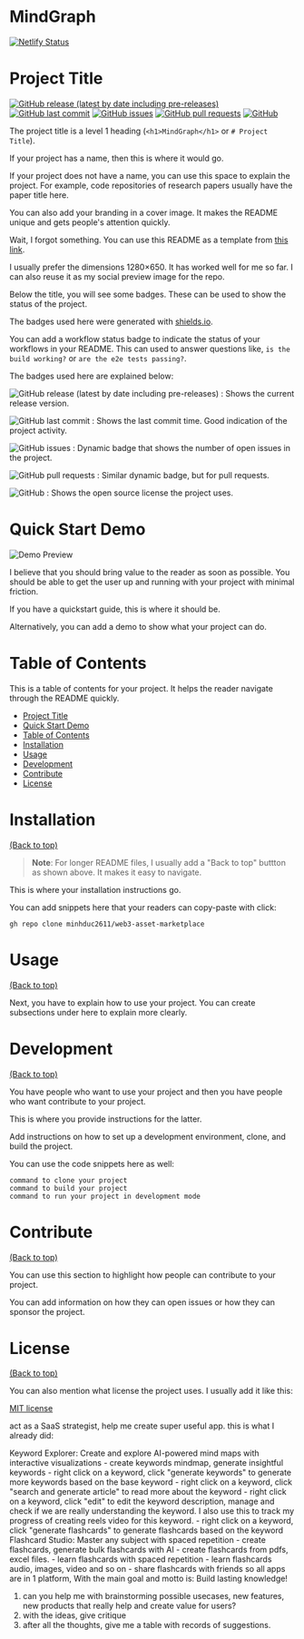 # MindGraph

[![Netlify Status](https://api.netlify.com/api/v1/badges/3d070cfe-8fb3-46fd-a385-b7ead06a6577/deploy-status)](https://app.netlify.com/projects/minh-kim-production/deploys)


# Project Title

[![GitHub release (latest by date including pre-releases)](https://img.shields.io/github/v/release/minhduc2611/web3-asset-marketplace?include_prereleases)](https://img.shields.io/github/v/release/minhduc2611/web3-asset-marketplace?include_prereleases)
[![GitHub last commit](https://img.shields.io/github/last-commit/minhduc2611/web3-asset-marketplace)](https://img.shields.io/github/last-commit/minhduc2611/web3-asset-marketplace)
[![GitHub issues](https://img.shields.io/github/issues-raw/minhduc2611/web3-asset-marketplace)](https://img.shields.io/github/issues-raw/minhduc2611/web3-asset-marketplace)
[![GitHub pull requests](https://img.shields.io/github/issues-pr/minhduc2611/web3-asset-marketplace)](https://img.shields.io/github/issues-pr/minhduc2611/web3-asset-marketplace)
[![GitHub](https://img.shields.io/github/license/minhduc2611/web3-asset-marketplace)](https://img.shields.io/github/license/minhduc2611/web3-asset-marketplace)

The project title is a level 1 heading (`<h1>MindGraph</h1>` or `# Project Title`).

If your project has a name, then this is where it would go.

If your project does not have a name, you can use this space to explain the project. For example, code repositories of research papers usually have the paper title here.

You can also add your branding in a cover image. It makes the README unique and gets people's attention quickly.

Wait, I forgot something. You can use this README as a template from [this link](README-template.md).

I usually prefer the dimensions 1280×650. It has worked well for me so far. I can also reuse it as my social preview image for the repo.

Below the title, you will see some badges. These can be used to show the status of the project.

The badges used here were generated with [shields.io](https://shields.io/).

You can add a workflow status badge to indicate the status of your workflows in your README. This can used to answer questions like, `is the build working?` or `are the e2e tests passing?`.

The badges used here are explained below:

<!-- Add badges with link to Shields IO -->

![GitHub release (latest by date including pre-releases)](https://img.shields.io/github/v/release/minhduc2611/web3-asset-marketplace?include_prereleases)
: Shows the current release version.

![GitHub last commit](https://img.shields.io/github/last-commit/minhduc2611/web3-asset-marketplace)
: Shows the last commit time. Good indication of the project activity.

![GitHub issues](https://img.shields.io/github/issues-raw/minhduc2611/web3-asset-marketplace)
: Dynamic badge that shows the number of open issues in the project.

![GitHub pull requests](https://img.shields.io/github/issues-pr/minhduc2611/web3-asset-marketplace)
: Similar dynamic badge, but for pull requests.

![GitHub](https://img.shields.io/github/license/minhduc2611/web3-asset-marketplace)
: Shows the open source license the project uses.

# Quick Start Demo

![Demo Preview](https://picsum.photos/1920/1080)

I believe that you should bring value to the reader as soon as possible. You should be able to get the user up and running with your project with minimal friction.

If you have a quickstart guide, this is where it should be.

Alternatively, you can add a demo to show what your project can do.

# Table of Contents

This is a table of contents for your project. It helps the reader navigate through the README quickly.
- [Project Title](#project-title)
- [Quick Start Demo](#quick-start-demo)
- [Table of Contents](#table-of-contents)
- [Installation](#installation)
- [Usage](#usage)
- [Development](#development)
- [Contribute](#contribute)
- [License](#license)


# Installation
[(Back to top)](#table-of-contents)

> **Note**: For longer README files, I usually add a "Back to top" buttton as shown above. It makes it easy to navigate.

This is where your installation instructions go.

You can add snippets here that your readers can copy-paste with click:

```shell
gh repo clone minhduc2611/web3-asset-marketplace
```


# Usage
[(Back to top)](#table-of-contents)

Next, you have to explain how to use your project. You can create subsections under here to explain more clearly.


# Development
[(Back to top)](#table-of-contents)

You have people who want to use your project and then you have people who want contribute to your project.

This is where you provide instructions for the latter.

Add instructions on how to set up a development environment, clone, and build the project.

You can use the code snippets here as well:

```shell
command to clone your project
command to build your project
command to run your project in development mode
```


# Contribute
[(Back to top)](#table-of-contents)

You can use this section to highlight how people can contribute to your project.

You can add information on how they can open issues or how they can sponsor the project.


# License
[(Back to top)](#table-of-contents)

You can also mention what license the project uses. I usually add it like this:

[MIT license](./LICENSE)



act as a SaaS strategist,
help me create super useful app. 
this is what I already did: 

<apps>
<keyword_explorer>
Keyword Explorer: Create and explore AI-powered mind maps with interactive visualizations
<features>
- create keywords mindmap, generate insightful keywords
- right click on a keyword, click "generate keywords" to generate more keywords based on the base keyword
- right click on a keyword, click "search and generate article" to read more about the keyword
- right click on a keyword, click "edit" to edit the keyword description, manage and check if we are really understanding the keyword. I also use this to track my progress of creating reels video for this keyword.
- right click on a keyword, click "generate flashcards" to generate flashcards based on the keyword
</features>
<keyword_explorer>
Flashcard Studio: Master any subject with spaced repetition
<features>
- create flashcards, generate bulk flashcards with AI 
- create flashcards from pdfs, excel files.
- learn flashcards with spaced repetition
- learn flashcards audio, images, video and so on
- share flashcards with friends
</features>
</apps>
so all apps are in 1 platform, With the main goal and motto is: Build lasting knowledge!

1. can you help me with brainstorming possible usecases, new features, new products that really help and create value for users? 
2. with the ideas, give critique
3. after all the thoughts, give me a table with records of suggestions.



